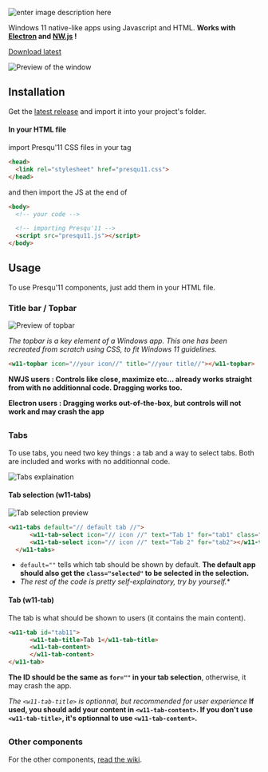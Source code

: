 ![enter image description here](https://cdn.discordapp.com/attachments/856933249636237332/899289812731846686/unknown.png)

Windows 11 native-like apps using Javascript and HTML.
**Works with [Electron](https://github.com/electron/electron) and [NW.js](https://github.com/nwjs/nw.js) !**

[Download latest](https://github.com/ecnivtwelve/presqu11/releases)

![Preview of the window](https://i.imgur.com/ywPsFyw.png)

## Installation
Get the [latest release](https://github.com/ecnivtwelve/presqu11/releases) and import it into your project's folder.

#### In your HTML file
  import Presqu'11 CSS files in your <head> tag
  ```html
  <head>
    <link rel="stylesheet" href="presqu11.css">
  </head>
  ```
  and then import the JS at the end of <body>
  ```html
  <body>
    <!-- your code -->

    <!-- importing Presqu'11 -->
    <script src="presqu11.js"></script>
  </body>
  ```
  
## Usage
  To use Presqu'11 components, just add them in your HTML file.
  
  ### Title bar / Topbar
  ![Preview of topbar](https://i.ibb.co/x16ttQ8/Group-2.png)
  
  *The topbar is a key element of a Windows app. This one has been recreated from scratch using CSS, to fit Windows 11 guidelines.*
  
   ```html
  <w11-topbar icon="//your icon//" title="//your title//"></w11-topbar>
  ```
  **NWJS users : Controls like close, maximize etc... already works straight from <w11-topbar> with no additionnal code. Dragging works too.**
  
  **Electron users :  Dragging works out-of-the-box, but controls will not work and may crash the app**
  
  ##
  
  ### Tabs
  To use tabs, you need two key things : a tab and a way to select tabs. Both are included and works with no additionnal code.
  
  ![Tabs explaination](https://i.ibb.co/fXPsKhp/Frame-3.png)
  
  #### Tab selection (w11-tabs)
  ![Tab selection preview](https://i.ibb.co/1Q6zYMV/Group-3.png)
  
  ```html
  <w11-tabs default="// default tab //">
        <w11-tab-select icon="// icon //" text="Tab 1" for="tab1" class="selected"></w11-tab-select>
        <w11-tab-select icon="// icon //" text="Tab 2" for="tab2"></w11-tab-select>
    </w11-tabs>
  ```
  
  - `default=""` tells which tab should be shown by default. **The default app should also get the `class="selected"` to be selected in the selection.**
  - *The rest of the code is pretty self-explainatory, try by yourself.**
  
  #### Tab (w11-tab)
  The tab is what should be shown to users (it contains the main content).
  
  ```html
  <w11-tab id="tab11">
        <w11-tab-title>Tab 1</w11-tab-title>
        <w11-tab-content>
        </w11-tab-content>
  </w11-tab>
  ```
  
  **The ID should be the same as `for=""` in your tab selection**, otherwise, it may crash the app.
  
  *The `<w11-tab-title>` is optionnal, but recommended for user experience* **If used, you should add your content in `<w11-tab-content>`. If you don't use `<w11-tab-title>`, it's optionnal to use `<w11-tab-content>`.**
  
  
   ##
  
  ### Other components
  For the other components, [read the wiki](https://github.com/ecnivtwelve/presqu11/wiki/Components).
